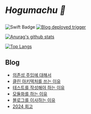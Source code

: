 # _<p>Hogumachu 🦧_<p>

![Swift Badge](https://img.shields.io/badge/Swift-FA7348?style=flat-square&logo=swift&logoColor=white&link=)
[![Blog deployed trigger](https://github.com/hogumachu/hogumachu/actions/workflows/swift.yml/badge.svg)](https://github.com/hogumachu/hogumachu/actions/workflows/swift.yml)

[![Anurag's github stats](https://github-readme-stats.vercel.app/api?username=hogumachu)](https://github.com/hogumachu)

[![Top Langs](https://github-readme-stats.vercel.app/api/top-langs/?username=hogumachu&layout=compact)](https://github.com/hogumachu)
## Blog
* [의존성 주입에 대해서](https://hogumachu.github.io/article/dependency-injection)
* [클린 아키텍처를 쓰는 이유](https://hogumachu.github.io/article/clean-architecture)
* [테스트를 작성해야 하는 이유](https://hogumachu.github.io/article/why-test)
* [모듈화를 하는 이유](https://hogumachu.github.io/article/modularization)
* [블로그를 이사하는 이유](https://hogumachu.github.io/article/why-im-relocating-my-blog)
* [2024 회고](https://hogumachu.github.io/article/2024-retrospect)
